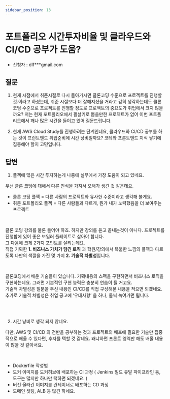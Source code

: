 ```yaml
---
sidebar_position: 13
---
```


# 포트폴리오 시간투자비율 및 클라우드와 CI/CD 공부가 도움?

<head>
  <meta name="keywords" content="개발자 포트폴리오, 국비학원, 내일배움, 부트캠프, 취업 시기, 취업 시도"/>
</head>

- 신청자 : dlf***gmail.com

## 질문  

1. 현재 시점에서 취준시절로 다시 돌아가시면 클론코딩 수준으로 프로젝트를 진행할 것.이라고 하셨는데, 취준 시절보다 더 잘해지셨을 거라고 감히 생각하는데도 클론코딩 수준으로 프로젝트를 진행할 정도로 프로젝트의 중요도가 취업에서 크지 않을까요?
저는 현재 포트폴리오에서 필살기로 뽑을만한 프로젝트가 없어 이번 포트폴리오에서 꽤나 많은 시간을 들이고 있어 질문드립니다.

2. 현재 AWS Cloud Study를 진행하려는 단계인데요, 클라우드와 CI/CD 공부를 하는 것이 프런트엔드 취업준비에 시간 낭비일까요? 코테와 프론트엔드 지식 쌓기에 집중해야 할지 고민입니다.

## 답변  

1. 플젝에 많은 시간 투자하는게 나중에 실무에서 가장 도움이 되고 있네요. 

우선 클론 코딩에 대해서 다른 인식을 가져서 오해가 생긴 것 같은데요.  
- 클론 코딩 플젝 = 다른 사람의 프로젝트와 유사한 수준이라고 생각해 볼게요.  
- 취준 포트폴리오 플젝 = 다른 사람들과 다르게, 뭔가 내가 노력했음을 더 보여주는 프로젝트  

<br/>

클론 코딩 강의를 물론 들어야 하죠. 하지만 강의를 듣고 끝내는것이 아니다.
프로젝트를 진행함에 있어 좋은 보일러 플레이트로 삼아야 합니다.   
그 다음에 크게 2가지 포인트를 살리는데요.  
직접 기획한 **1. 비즈니스 가치가 담긴 로직** 과 학원/강의에서 복붙한 느낌의 플젝과 다르도록 나만의 색깔을 가진 몇 가지 **2. 기술적 차별성**입니다. 

<br/>

클론코딩에서 배운 기술들이 있습니다. 기획내용의 스펙을 구현하면서 비즈니스 로직을 구현하는데요. 그러면 기본적인 구현 능력은 충분히 연습이 될 거고요.   
기술적 차별성은 질문을 주신 내용인 CI/CD를 직접 구성해본 내용을 적으면 되겠네요.      
추가로 기술적 차별성은 취업 공고에 ‘우대사항’ 을 하나, 둘씩 녹여가면 됩니다.    


<br/>
<br/>


2. 시간 낭비로 생각 되지 않네요. 

다만, AWS 및 CI/CD 의 전반을 공부하는 것과 프로젝트의 배포에 필요한 기술만 집중적으로 배울 수 있다면, 후자를 택할 것 같네요. 
왜냐하면 프론트 영역만 해도 배울 내용이 많을 것 같아서요.  

<br/>

- Dockerfile 작성법
- 도커 이미지를 도커허브에 배포하는 CI 과정 ( Jenkins 빌드 유발 파이프라인 등, 도구는 많지만 하나만 택하면 되겠네요. )
- 버전 올라간 이미지를 컨테이너로 배포하는 CD 과정
- 도메인 셋팅, ALB 등 많긴 하네요. 

